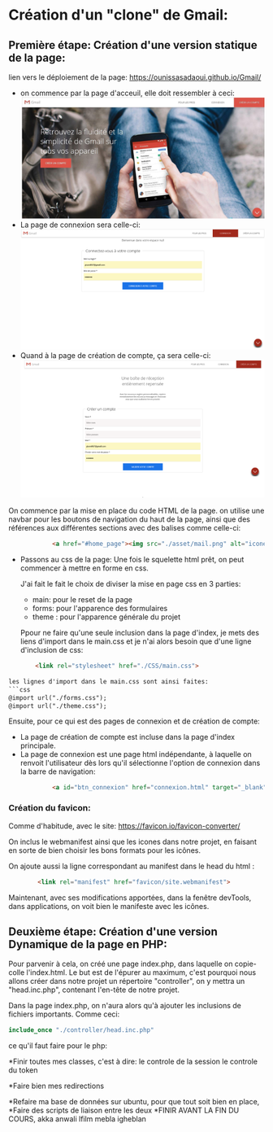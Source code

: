 # Création d'un "clone" de Gmail:
## Première étape: Création d'une version statique de la page:
lien vers le déploiement de la page: https://ounissasadaoui.github.io/Gmail/
* on commence par la page d'acceuil, elle doit ressembler à ceci:
![Image du résultat attendu](./asset/page_accueil.png) 
* La page de connexion sera celle-ci: 
![Image page connexion](./asset/page_connexion.png) 
* Quand à la page de création de compte, ça sera celle-ci:
![Image création compte](./asset/page_creation.png)

On commence par la mise en place du code HTML de la page.
on utilise une navbar pour les boutons de navigation du haut de la page, ainsi que des références aux différentes sections avec des balises comme celle-ci:
```html
            <a href="#home_page"><img src="./asset/mail.png" alt="icone d'acceuil gmail">Gmail</a>

```
* Passons au css de la page:
Une fois le squelette html prêt, on peut commencer à mettre en forme en css.

  J'ai fait le fait le choix de diviser la mise en page css en 3 parties:
  * main: pour le reset de la page
  * forms: pour l'apparence des formulaires
  * theme : pour l'apparence générale du projet

  Ppour ne faire qu'une seule inclusion dans la page d'index, je mets des liens d'import dans le main.css et je n'ai alors besoin que d'une ligne d'inclusion de css:
  ```html 
      <link rel="stylesheet" href="./CSS/main.css">
```
les lignes d'import dans le main.css sont ainsi faites:
```css
@import url("./forms.css");
@import url("./theme.css");
```
Ensuite, pour ce qui est des pages de connexion et de création de compte:
 * La page de création de compte est incluse dans la page d'index principale.
 * La page de connexion est une page html indépendante, à laquelle on renvoit l'utilisateur dès lors qu'il sélectionne l'option de connexion dans la barre de navigation:
 ```html 
             <a id="btn_connexion" href="connexion.html" target="_blank">Connexion</a>
```
### Création du favicon:
Comme d'habitude, avec le site: https://favicon.io/favicon-converter/

On inclus le webmanifest ainsi que les icones dans notre projet, en faisant en sorte de bien choisir les bons formats pour les icônes.

On ajoute aussi la ligne correspondant au manifest dans le head du html :
```html 
        <link rel="manifest" href="favicon/site.webmanifest">
```

Maintenant, avec ses modifications apportées, dans la fenêtre devTools, dans applications, on voit bien le manifeste avec les icônes.

## Deuxième étape: Création d'une version Dynamique de la page en PHP:

Pour parvenir à cela, on créé une page index.php, dans laquelle on copie-colle l'index.html.
Le but est de l'épurer au maximum, c'est pourquoi nous allons créer dans notre projet un répertoire "controller", on y mettra un "head.inc.php", contenant l'en-tête de notre projet.

Dans la page index.php, on n'aura alors qu'à ajouter les inclusions de fichiers importants. Comme ceci:
```php
include_once "./controller/head.inc.php"
```



  ce qu'il faut faire pour le php:

*Finir toutes mes classes, c'est à dire:
                           le controle de la session
                           le controle du token

*Faire bien mes redirections

*Refaire ma base de données sur ubuntu, pour que tout soit bien en place,
*Faire des scripts de liaison entre les deux 
*FINIR AVANT LA FIN DU COURS, akka anwali lfilm mebla igheblan

